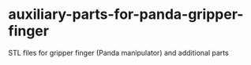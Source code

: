 # auxiliary-parts-for-panda-gripper-finger
STL files for gripper finger (Panda manipulator) and additional parts
